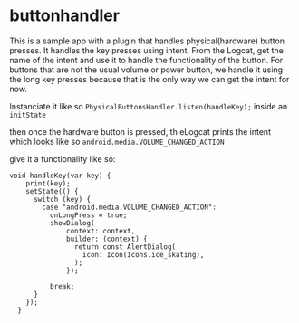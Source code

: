 # buttonhandler

This is a sample app with a plugin that handles physical(hardware) button presses.
It handles the key presses using intent. From the Logcat, get the name of the intent and use
it to handle the functionality of the button. For buttons that are not the usual volume or
power button, we handle it using the long key presses because that is the only way we
can get the intent for now.

Instanciate it like so `PhysicalButtonsHandler.listen(handleKey);` inside an `initState`

then once the hardware button is pressed, th eLogcat prints the intent which looks like so
`android.media.VOLUME_CHANGED_ACTION`

give it a functionality like so:

```agsl
void handleKey(var key) {
    print(key);
    setState(() {
      switch (key) {
        case "android.media.VOLUME_CHANGED_ACTION":
          onLongPress = true;
          showDialog(
              context: context,
              builder: (context) {
                return const AlertDialog(
                  icon: Icon(Icons.ice_skating),
                );
              });

          break;
      }
    });
  }
```